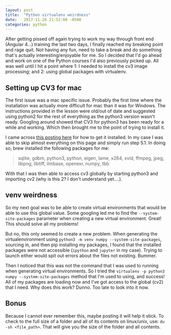 ```yaml
---
layout: post
title:  "Python virtualenv weirdness"
date:   2017-11-26 21:52:00 -0500
categories: python
---
```

After getting pissed off again trying to work my way through front end (Angular 4...) training the last two days, I finally reached my breaking point and rage quit. Not having any fun, need to take a break and do something that's actually interesting/enjoyable for me. So I decided that I'd go ahead and work on one of the Python courses I'd also previously picked up. All was well until I hit a point where 1: I needed to install the cv3 image processing; and 2: using global packages with virtualenv.

## Setting up CV3 for mac
The first issue was a mac specific issue. Probably the first time where the installation was actually more difficult for mac than it was for Windows. The instructions provided in the lesson were old/out of date and suggested using python2 for the rest of everything as the python3 version wasn't ready. Googling around showed that CV3 for python3 has been ready for a while and working. Which then brought me to the point of trying to install it.

I came across [this posting here](https://www.learnopencv.com/install-opencv3-on-macos/) for how to get it installed. In my case I was able to skip almost everything on this page and simply run step 5.1. In doing so, brew installed the following packages for me:
>sqlite, gdbm, python3, python, eigen, lame, x264, xvid, ffmpeg, jpeg, libpng, libtiff, ilmbase, openexr, numpy, tbb

With that I was then able to access cv3 globally by starting python3 and importing cv2 (why is this 2? I don't understand yet....).

## venv weirdness
So my next goal was to be able to create virtual environments that would be able to use this global value. Some googling led me to find the `--system-site-packages` parameter when creating a new virtual environment. Great! This should solve all my problems!

But no, this only seemed to create a new problem. When generating the virtualenvironment using `python3 -m venv numpy --system-site-packages`, sourcing in, and then pip installing my packages, I found that the installed packages were not accessible (`ipython` and `jupyter` in my case). Trying to launch either would spit out errors about the files not existing. Bummer.

Then I noticed that this was not the command that I was used to running when generating virtual environments. So I tried the `virtualenv -p python3 numpy --system-site-packages` method that I'm used to using, and success! All of my packages are loading now and I've got access to the global (cv2) that I need. Why does this work? Dunno. Too late to look into it now.

## Bonus
Because I cannot ever remember this, maybe posting it will help it stick. To check to the full size of a folder and all of its contents on linux/unix, use: `du -sh <file_path>`. That will give you the size of the folder and all contents.